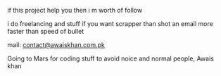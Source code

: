 <title> Pazar WebApplication </title>


if this project help you then i m worth of follow

i do freelancing and stuff if you want scrapper than shot an email more faster than speed of bullet

mail: contact@awaiskhan.com.pk

Going to Mars for coding stuff to avoid noice and normal people, Awais khan
